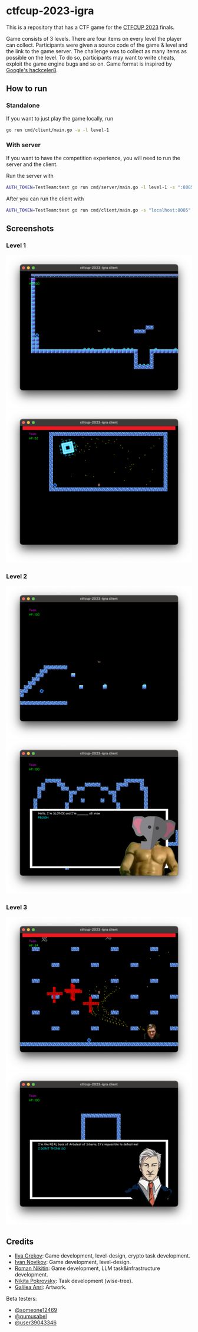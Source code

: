 # ctfcup-2023-igra

This is a repository that has a CTF game for the [CTFCUP 2023](https://ctfcup.ru/) finals.

Game consists of 3 levels. There are four items on every level the player can collect.
Participants were given a source code of the game & level and the link to the game server.
The challenge was to collect as many items as possible on the level. To do so, participants may want to write cheats, exploit the game engine bugs and so on.
Game format is inspired by [Google's hackceler8](https://capturetheflag.withgoogle.com/hackceler8).

## How to run

### Standalone

If you want to just play the game locally, run 

```bash
go run cmd/client/main.go -a -l level-1
```

### With server
If you want to have the competition experience, you will need to run the server and the client.

Run the server with
```bash
AUTH_TOKEN=TestTeam:test go run cmd/server/main.go -l level-1 -s ":8085"
```

After you can run the client with
```bash
AUTH_TOKEN=TestTeam:test go run cmd/client/main.go -s "localhost:8085" -l level-1
```

## Screenshots

### Level 1
![Level 1 run](./screenshots/level-1-run.png) ![Level 1 boss](./screenshots/level-1-boss.png)

### Level 2
![Level 2 jump](./screenshots/level-2-jump.png) ![Level 2 slon](./screenshots/level-2-slon.png)

### Level 3
![Level 3 boss](./screenshots/level-3-boss.png) ![Level 2 llm](./screenshots/level-3-llm.png)


## Credits

- [Ilya Grekov](https://github.com/b1r1b1r1): Game development, level-design, crypto task development.
- [Ivan Novikov](https://github.com/jnovikov): Game development, level-design.
- [Roman Nikitin](https://github.com/pomo-mondreganto): Game development, LLM task&infrastructure development.
- [Nikita Pokrovsky](https://github.com/falamous): Task development (wise-tree).
- [Galilea Anri](https://vk.com/mangalileathecreativesquad): Artwork.

Beta testers:
- [@someone12469](https://github.com/someone12469)
- [@qumusabel](https://github.com/qumusabel)
- [@user39043346](https://github.com/user39043346)
